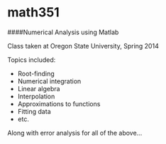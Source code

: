 math351
=======

####Numerical Analysis using Matlab

Class taken at Oregon State University, Spring 2014

Topics included:
* Root-finding
* Numerical integration
* Linear algebra
* Interpolation
* Approximations to functions
* Fitting data
* etc.

Along with error analysis for all of the above...


